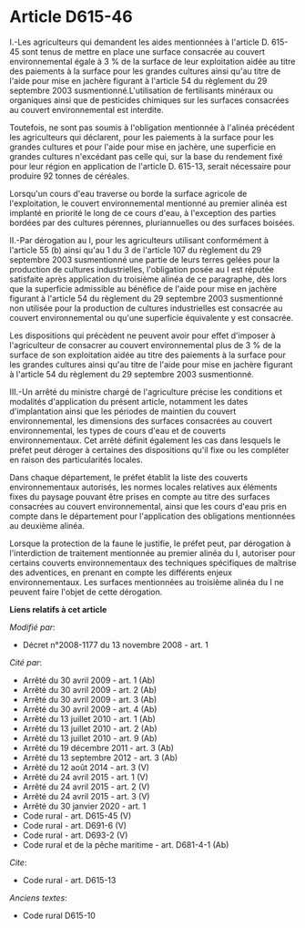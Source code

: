 # Article D615-46

I.-Les agriculteurs qui demandent les aides mentionnées à l'article D. 615-45 sont tenus de mettre en place une surface
consacrée au couvert environnemental égale à 3 % de la surface de leur exploitation aidée au titre des paiements à la surface
pour les grandes cultures ainsi qu'au titre de l'aide pour mise en jachère figurant à l'article 54 du règlement du 29
septembre 2003 susmentionné.L'utilisation de fertilisants minéraux ou organiques ainsi que de pesticides chimiques sur les
surfaces consacrées au couvert environnemental est interdite. 

Toutefois, ne sont pas soumis à l'obligation mentionnée à l'alinéa précédent les agriculteurs qui déclarent, pour les
paiements à la surface pour les grandes cultures et pour l'aide pour mise en jachère, une superficie en grandes cultures
n'excédant pas celle qui, sur la base du rendement fixé pour leur région en application de l'article D. 615-13, serait
nécessaire pour produire 92 tonnes de céréales. 

Lorsqu'un cours d'eau traverse ou borde la surface agricole de l'exploitation, le couvert environnemental mentionné au
premier alinéa est implanté en priorité le long de ce cours d'eau, à l'exception des parties bordées par des cultures
pérennes, pluriannuelles ou des surfaces boisées. 

II.-Par dérogation au I, pour les agriculteurs utilisant conformément à l'article 55 (b) ainsi qu'au 1 du 3 de l'article 107
du règlement du 29 septembre 2003 susmentionné une partie de leurs terres gelées pour la production de cultures
industrielles, l'obligation posée au I est réputée satisfaite après application du troisième alinéa de ce paragraphe, dès
lors que la superficie admissible au bénéfice de l'aide pour mise en jachère figurant à l'article 54 du règlement du 29
septembre 2003 susmentionné non utilisée pour la production de cultures industrielles est consacrée au couvert
environnemental ou qu'une superficie équivalente y est consacrée. 

Les dispositions qui précèdent ne peuvent avoir pour effet d'imposer à l'agriculteur de consacrer au couvert environnemental
plus de 3 % de la surface de son exploitation aidée au titre des paiements à la surface pour les grandes cultures ainsi qu'au
titre de l'aide pour mise en jachère figurant à l'article 54 du règlement du 29 septembre 2003 susmentionné. 

III.-Un arrêté du ministre chargé de l'agriculture précise les conditions et modalités d'application du présent article,
notamment les dates d'implantation ainsi que les périodes de maintien du couvert environnemental, les dimensions des surfaces
consacrées au couvert environnemental, les types de cours d'eau et de couverts environnementaux. Cet arrêté définit également
les cas dans lesquels le préfet peut déroger à certaines des dispositions qu'il fixe ou les compléter en raison des
particularités locales. 

Dans chaque département, le préfet établit la liste des couverts environnementaux autorisés, les normes locales relatives aux
éléments fixes du paysage pouvant être prises en compte au titre des surfaces consacrées au couvert environnemental, ainsi
que les cours d'eau pris en compte dans le département pour l'application des obligations mentionnées au deuxième alinéa. 

Lorsque la protection de la faune le justifie, le préfet peut, par dérogation à l'interdiction de traitement mentionnée au
premier alinéa du I, autoriser pour certains couverts environnementaux des techniques spécifiques de maîtrise des adventices,
en prenant en compte les différents enjeux environnementaux. Les surfaces mentionnées au troisième alinéa du I ne peuvent
faire l'objet de cette dérogation.

**Liens relatifs à cet article**

_Modifié par_:

  - Décret n°2008-1177 du 13 novembre 2008 - art. 1

_Cité par_:

  - Arrêté du 30 avril 2009 - art. 1 (Ab)
  - Arrêté du 30 avril 2009 - art. 2 (Ab)
  - Arrêté du 30 avril 2009 - art. 3 (Ab)
  - Arrêté du 30 avril 2009 - art. 4 (Ab)
  - Arrêté du 13 juillet 2010 - art. 1 (Ab)
  - Arrêté du 13 juillet 2010 - art. 2 (Ab)
  - Arrêté du 13 juillet 2010 - art. 9 (Ab)
  - Arrêté du 19 décembre 2011 - art. 3 (Ab)
  - Arrêté du 13 septembre 2012 - art. 3 (Ab)
  - Arrêté du 12 août 2014 - art. 3 (V)
  - Arrêté du 24 avril 2015 - art. 1 (V)
  - Arrêté du 24 avril 2015 - art. 2 (V)
  - Arrêté du 24 avril 2015 - art. 3 (V)
  - Arrêté du 30 janvier 2020 - art. 1
  - Code rural - art. D615-45 (V)
  - Code rural - art. D691-6 (V)
  - Code rural - art. D693-2 (V)
  - Code rural et de la pêche maritime - art. D681-4-1 (Ab)

_Cite_:

  - Code rural - art. D615-13

_Anciens textes_:

  - Code rural D615-10

